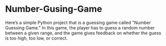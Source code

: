# Number-Gusing-Game
Here’s a simple Python project that is a guessing game called "Number Guessing Game." In this game, the player has to guess a random number between a given range, and the game gives feedback on whether the guess is too high, too low, or correct.
